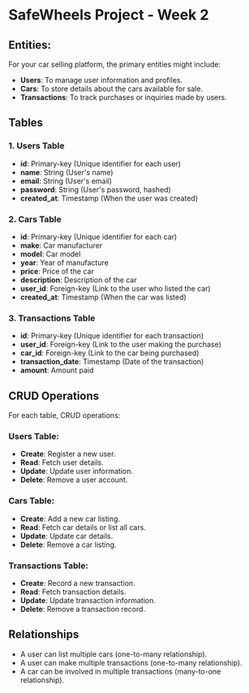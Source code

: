 # SafeWheels Project - Week 2

## Entities:
For your car selling platform, the primary entities might include:

- **Users**: To manage user information and profiles.
- **Cars**: To store details about the cars available for sale.
- **Transactions**: To track purchases or inquiries made by users.

## Tables

### 1. Users Table
- **id**: Primary-key (Unique identifier for each user)
- **name**: String (User's name)
- **email**: String (User's email)
- **password**: String (User's password, hashed)
- **created_at**: Timestamp (When the user was created)

### 2. Cars Table
- **id**: Primary-key (Unique identifier for each car)
- **make**: Car manufacturer
- **model**: Car model
- **year**: Year of manufacture
- **price**: Price of the car
- **description**: Description of the car
- **user_id**: Foreign-key (Link to the user who listed the car)
- **created_at**: Timestamp (When the car was listed)

### 3. Transactions Table
- **id**: Primary-key (Unique identifier for each transaction)
- **user_id**: Foreign-key (Link to the user making the purchase)
- **car_id**: Foreign-key (Link to the car being purchased)
- **transaction_date**: Timestamp (Date of the transaction)
- **amount**: Amount paid

## CRUD Operations
For each table, CRUD operations:

### Users Table:
- **Create**: Register a new user.
- **Read**: Fetch user details.
- **Update**: Update user information.
- **Delete**: Remove a user account.

### Cars Table:
- **Create**: Add a new car listing.
- **Read**: Fetch car details or list all cars.
- **Update**: Update car details.
- **Delete**: Remove a car listing.

### Transactions Table:
- **Create**: Record a new transaction.
- **Read**: Fetch transaction details.
- **Update**: Update transaction information.
- **Delete**: Remove a transaction record.

## Relationships
- A user can list multiple cars (one-to-many relationship).
- A user can make multiple transactions (one-to-many relationship).
- A car can be involved in multiple transactions (many-to-one relationship).
